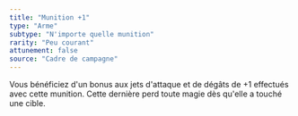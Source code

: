 ```yaml
---
title: "Munition +1"
type: "Arme"
subtype: "N'importe quelle munition"
rarity: "Peu courant"
attunement: false
source: "Cadre de campagne"
---
```

Vous bénéficiez d'un bonus aux jets d'attaque et de dégâts de +1 effectués avec cette munition. Cette dernière perd toute magie dès qu'elle a touché une cible.
